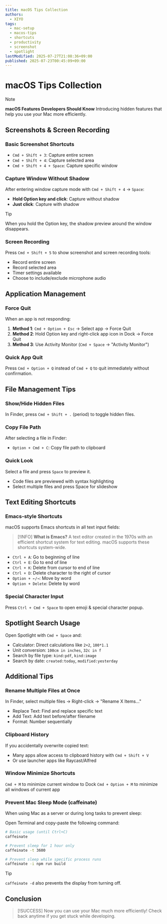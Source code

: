 ```yaml
---
title: macOS Tips Collection
authors:
  - XIYO
tags:
  - mac-setup
  - macos-tips
  - shortcuts
  - productivity
  - screenshot
  - spotlight
lastModified: 2025-07-27T21:08:36+09:00
published: 2025-07-23T00:45:09+09:00
---
```


# macOS Tips Collection

> [!NOTE]
> **macOS Features Developers Should Know**
> Introducing hidden features that help you use your Mac more efficiently.

## Screenshots & Screen Recording

### Basic Screenshot Shortcuts

- `Cmd + Shift + 3`: Capture entire screen
- `Cmd + Shift + 4`: Capture selected area
- `Cmd + Shift + 4 + Space`: Capture specific window

### Capture Window Without Shadow

After entering window capture mode with `Cmd + Shift + 4` → `Space`:

- **Hold Option key and click**: Capture without shadow
- **Just click**: Capture with shadow

> [!TIP]
> When you hold the Option key, the shadow preview around the window disappears.

### Screen Recording

Press `Cmd + Shift + 5` to show screenshot and screen recording tools:

- Record entire screen
- Record selected area
- Timer settings available
- Choose to include/exclude microphone audio

## Application Management

### Force Quit

When an app is not responding:

1. **Method 1**: `Cmd + Option + Esc` → Select app → Force Quit
2. **Method 2**: Hold Option key and right-click app icon in Dock → Force Quit
3. **Method 3**: Use Activity Monitor (`Cmd + Space` → "Activity Monitor")

### Quick App Quit

Press `Cmd + Option + Q` instead of `Cmd + Q` to quit immediately without confirmation.

## File Management Tips

### Show/Hide Hidden Files

In Finder, press `Cmd + Shift + .` (period) to toggle hidden files.

### Copy File Path

After selecting a file in Finder:

- `Option + Cmd + C`: Copy file path to clipboard

### Quick Look

Select a file and press `Space` to preview it.

- Code files are previewed with syntax highlighting
- Select multiple files and press Space for slideshow

## Text Editing Shortcuts

### Emacs-style Shortcuts

macOS supports Emacs shortcuts in all text input fields:

> [!INFO]
> **What is Emacs?**
> A text editor created in the 1970s with an efficient shortcut system for text editing. macOS supports these shortcuts system-wide.

- `Ctrl + A`: Go to beginning of line
- `Ctrl + E`: Go to end of line
- `Ctrl + K`: Delete from cursor to end of line
- `Ctrl + D`: Delete character to the right of cursor
- `Option + ←/→`: Move by word
- `Option + Delete`: Delete by word

### Special Character Input

Press `Ctrl + Cmd + Space` to open emoji & special character popup.

## Spotlight Search Usage

Open Spotlight with `Cmd + Space` and:

- Calculator: Direct calculations like `2+2`, `100*1.1`
- Unit conversion: `100cm in inches`, `32c in f`
- Search by file type: `kind:pdf`, `kind:image`
- Search by date: `created:today`, `modified:yesterday`

## Additional Tips

### Rename Multiple Files at Once

In Finder, select multiple files → Right-click → "Rename X Items..."

- Replace Text: Find and replace specific text
- Add Text: Add text before/after filename
- Format: Number sequentially

### Clipboard History

If you accidentally overwrite copied text:

- Many apps allow access to clipboard history with `Cmd + Shift + V`
- Or use launcher apps like Raycast/Alfred

### Window Minimize Shortcuts

`Cmd + M` to minimize current window to Dock
`Cmd + Option + M` to minimize all windows of current app

### Prevent Mac Sleep Mode (caffeinate)

When using Mac as a server or during long tasks to prevent sleep:

Open Terminal and copy-paste the following command:

```bash
# Basic usage (until Ctrl+C)
caffeinate

# Prevent sleep for 1 hour only
caffeinate -t 3600

# Prevent sleep while specific process runs
caffeinate -i npm run build
```

> [!TIP]
> `caffeinate -d` also prevents the display from turning off.

## Conclusion

> [!SUCCESS]
> Now you can use your Mac much more efficiently!
> Check back anytime if you get stuck while developing.
